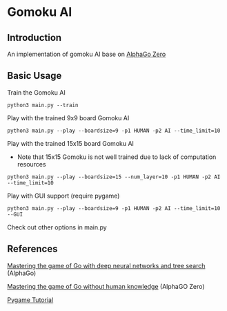 # Gomoku AI

## Introduction
An implementation of gomoku AI base on [AlphaGo Zero](https://www.nature.com/articles/nature24270.pdf)

## Basic Usage
Train the Gomoku AI
```shell
python3 main.py --train
```

Play with the trained 9x9 board Gomoku AI
```shell
python3 main.py --play --boardsize=9 -p1 HUMAN -p2 AI --time_limit=10
```
Play with the trained 15x15 board Gomoku AI
- Note that 15x15 Gomoku is not well trained due to lack of computation resources

```shell
python3 main.py --play --boardsize=15 --num_layer=10 -p1 HUMAN -p2 AI --time_limit=10
```

Play with GUI support (require pygame)
```åshell
python3 main.py --play --boardsize=9 -p1 HUMAN -p2 AI --time_limit=10 --GUI
```

Check out other options in main.py

## References
[Mastering the game of Go with deep neural networks and tree search](https://www.nature.com/articles/nature16961.pdf) (AlphaGo)

[Mastering the game of Go without human knowledge](https://www.nature.com/articles/nature24270.pdf) (AlphaGO Zero)

[Pygame Tutorial](https://github.com/HackerSir/PygameTutorials/blob/master/Lesson04)
